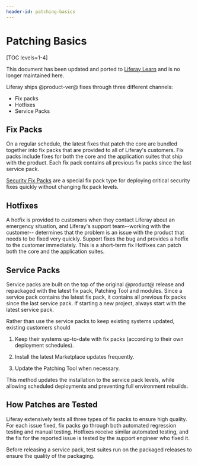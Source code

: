 ```yaml
---
header-id: patching-basics
---
```


# Patching Basics

[TOC levels=1-4]

<aside class="alert alert-info">
  <span class="wysiwyg-color-blue120">This document has been updated and ported to <a href="https://learn.liferay.com/dxp/7.x/en/installation-and-upgrades/maintaining-a-liferay-dxp-installation/patching-liferay/understanding-patch-types.html">Liferay Learn</a> and is no longer maintained here.</span>
</aside>

Liferay ships @product-ver@ fixes through three different channels: 

- Fix packs 
- Hotfixes 
- Service Packs 

## Fix Packs

On a regular schedule, the latest fixes that patch the core are bundled together
into fix packs that are provided to all of Liferay's customers. Fix packs
include fixes for both the core and the application suites that ship with the
product. Each fix pack contains all previous fix packs since the last
service pack. 

[Security Fix Packs](https://help.liferay.com/hc/en-us/articles/360035038331) 
are a special fix pack type for deploying critical security fixes quickly
without changing fix pack levels. 

## Hotfixes

A hotfix is provided to customers when they contact Liferay about an emergency
situation, and Liferay's support team--working with the customer-- determines
that the problem is an issue with the product that needs to be fixed very
quickly. Support fixes the bug and provides a hotfix to the customer
immediately. This is a short-term fix Hotfixes can patch both the core and the
application suites.

## Service Packs

Service packs are built on the top of the original @product@ release and
repackaged with the latest fix pack, Patching Tool and modules. Since a service
pack contains the latest fix pack, it contains all previous fix packs since the
last service pack. If starting a new project, always start with the latest
service pack. 

Rather than use the service packs to keep existing systems updated, existing
customers should

1. Keep their systems up-to-date with fix packs (according to their own
   deployment schedules).

2. Install the latest Marketplace updates frequently.

3. Update the Patching Tool when necessary.

This method updates the installation to the service pack levels, while allowing
scheduled deployments and preventing full environment rebuilds. 

## How Patches are Tested

Liferay extensively tests all three types of fix packs to ensure high quality.
For each issue fixed, fix packs go through both automated regression
testing and manual testing. Hotfixes receive similar automated testing, and the
fix for the reported issue is tested by the support engineer who fixed it.

Before releasing a service pack, test suites run on the packaged releases to
ensure the quality of the packaging.
